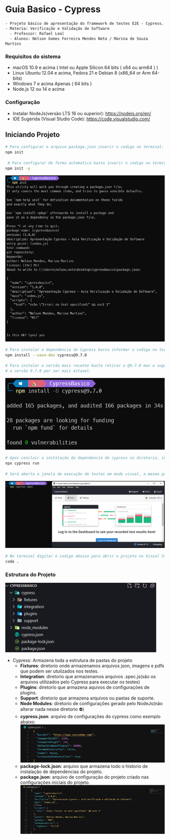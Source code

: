 # Guia Basico - Cypress
    - Projeto básico de apresentação do framework de testes E2E - Cypress.
    - Materia: Verificação e Validação de Software
      - Professor: Rafael Leal
      - Alunos: Nelson Gomes Ferreira Mendes Neto / Marina de Souza Martins

### Requisitos do sistema
* macOS 10.9 e acima ( Intel ou Apple Silicon 64 bits ( x64 ou arm64 ) )
* Linux Ubuntu 12.04 e acima, Fedora 21 e Debian 8 (x86_64 or Arm 64-bits)
* Windows 7 e acima Apenas ( 64 bits )
* Node.js 12 ou 14 e acima

### Configuração
*  Instalar NodeJs(versão LTS 16 ou superior): https://nodejs.org/en/
* IDE Sugerida (Visual Studio Code): https://code.visualstudio.com/

## Iniciando Projeto

```bash
# Para configurar o arquivo package.json inserir o codigo no terminal:
npm init

 # Para configurar de forma automatica basta inserir o codigo no terminal:
npm init -y
```
![alt text](cypress/fixtures/image/npmInit.png)

```bash
# Para instalar a dependencia do Cypress basta informar o codigo no terminal:
npm install --save-dev cypress@9.7.0

# Para instalar a versão mais recente basta retirar o @9.7.0 mas a sugestão é utilizar
# a versão 9.7.0 por ser mais estavel.
```
![alt text](cypress/fixtures/image/npmInstall.png)

```bash
# Apos concluir a instalação da dependencia do cypress no diretorio, inserir o codigo no terminal:
npx cypress run

# Será aberta a janela de execução de testes em modo visual, a mesma pode ser fechada.
```
![alt text](cypress/fixtures/image/CypressOpen.png)

```bash
# No terminal digitar o codigo abaixo para abrir o projeto no Visual Studio Code:
code .
```
### Estrutura do Projeto
![alt text](cypress/fixtures/image/Estrutura.png)

* Cypress:  Armazena toda a estrutura de pastas do projeto
  * **Fixtures**: diretorio onde armazenamos arquivos json, imagens e pdfs que podem ser utulizados nos testes.
  * **Integration**: diretorio que armazenamos arquivos .spec.js(são os arquivos utilizados pelo Cypress para executar os testes)
  * **Plugins**: diretorio que armazena aquivos de configurações de plugins.
  * **Support**: diretorio que armazena arquivos ou pastas de suporte.
  * **Node Modules**: diretorio de configurações gerado pelo NodeJs(não alterar nada nesse diretorio ⛔)
  * **cypress.json**: arquivo de configurações do cypress como exemplo abaixo:
  ![alt text](cypress/fixtures/image/cypressjson.png)
  * **package-lock.json**: arquivo que armazena todo o historio de instalação de dependencias do projeto.
  * **package.json**: arquivo de configuração do projeto criado nas configurações iniciais do projeto.
      ![alt text](cypress/fixtures/image/package.png)